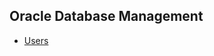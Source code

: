 ## Oracle Database Management
* [Users](https://github.com/db-bd/Oracle/blob/master/security/users.md)
